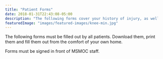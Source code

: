 ```yaml
---
title: "Patient Forms"
date: 2018-01-31T22:43:08-05:00
description: "The following forms cover your history of injury, as well as questions about your personal health. Forms must be signed and returned to MSMOC staff"
featuredImage: "images/featured-images/knee-min.jpg"
---
```


The following forms must be filled out by all patients. Download them, print 
them and fill them out from the comfort of your own home.
 
Forms must be signed in front of MSMOC staff.
 
